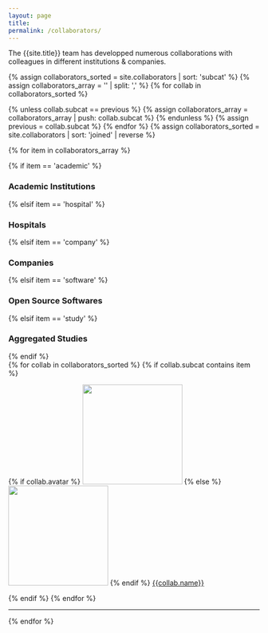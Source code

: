 ```yaml
---
layout: page
title:
permalink: /collaborators/
---
```


The {{site.title}} team has developped numerous collaborations with colleagues
in different institutions & companies.


{% assign collaborators_sorted = site.collaborators | sort: 'subcat' %}
{% assign collaborators_array = '' | split: ',' %}
{% for collab in collaborators_sorted %}
  <!-- If not equal to previous then it must be unique as sorted -->
  {% unless collab.subcat == previous %}
    {% assign collaborators_array = collaborators_array | push: collab.subcat %}
  {% endunless %}
  {% assign previous = collab.subcat %}
{% endfor %}
{% assign collaborators_sorted = site.collaborators | sort: 'joined' | reverse %}

{% for item in collaborators_array %}

<div class="pos_header">
{% if item == 'academic' %}
    <h3>Academic Institutions</h3>
{% elsif item == 'hospital' %}
    <h3>Hospitals</h3>
{% elsif item == 'company' %}
    <h3>Companies</h3>
{% elsif item == 'software' %}
    <h3>Open Source Softwares</h3>
{% elsif item == 'study' %}
    <h3>Aggregated Studies</h3>
{% endif %}
</div>

<div class="content list people">
  {% for collab in collaborators_sorted %}
    {% if collab.subcat contains item %}
    <div class="list-item-people">
      <p class="list-post-title">
        {% if collab.avatar %}
            <a href="{{collab.ext_url}}"><img width="200" src="{{site.url}}{{site.baseurl}}/images/collaborators/{{collab.avatar}}"></a>
        {% else %}
            <a href="{{collab.ext_url}}"><img width="200" src="http://evansheline.com/wp-content/uploads/2011/02/facebook-Storm-Trooper.jpg"></a>
        {% endif %}
        <a class="name" href="{{collab.ext_url}}">{{collab.name}}</a>
      </p>
    </div>
    {% endif %}
  {% endfor %}
</div>
<hr>

{% endfor %}
